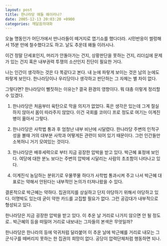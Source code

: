```yaml
---
layout: post
title: 한나라당 애들 왜이러나?
date: 2005-12-13 20:03:20 +0900
categories: 깨달음의대화
---
```

오늘 명동인가 어딘가에서 딴나라들이 떼거지로 엽기쇼를 했다더라. 시민반응이 썰렁해서 15분 만에 철수했다고도 하고. 날도 추운데 왜들 이러시나. 
  

  
이건 정말 단세포인지, 머리가 안돌아가는 건지, 상황판단을 못하는 건지, 리더십에 문제가 있는 건지 혹은 내부권력 투쟁의 소산인지 진단이 필요한 거다. 
  

  
나는 인간이 생각하는 것은 다 똑같다고 본다. 내 눈에 파랗게 보이는 것은 남의 눈에도 파랗게 보인다. 한나라당이나 우리당이나 생각하고 판단하는 그 자체는 별 차이 없다. 
  

  
그렇다면? 한나라당이 뻘짓하는 이유는? 결국 환경의 영향이다. 뭐 대충 이렇게 정리할 수 있겠다. 
  

  
1) 한나라당은 처음부터 육탄으로 막을 의지가 없었다. 혹은 생각은 있는데 그게 절실하지 않아서 몸이 따라주지 않았다. 이건 국회를 코미디 프로 정도로 여기는 이계진병이 옮아서 그렇다. 
  

  
2) 한나라당은 사학법 통과 후 엄청난 내부 비난에 시달렸다. 한나라당 주변의 인적구성을 볼때 거의 대부분 사학과 어떻게든 관련이 되어 있기 때문이다. 그런 인간들만 소복허니 거기 모여있는 것이다. 
  

  
3) 한나라당은 배후세력으로 부터 지금 굉장한 압박을 받고 있다. 박근혜 표정에 보인다. 여당에 대한 분노 보다는 주변의 압박에 시달리는 사람의 초조함이 나타나고 있다.
  

  
4) 이계진식 농담하는 분위기로 우물쭈물 하다가 사학법 통과시켜 주고 나서 박근혜 대표로는 약해서 안된다는 내부적인 논의가 터져나왔을 수 있다. 
  

  
결론적으로 박근혜는 약하다. 집권의지를 상실하고 단지 야당하기 위해서 야당하고 있다. 이명박도 있는데 굳이 약한 카드를 고집할 필요가 없다. 그런 공감대가 내부적으로 형성되고 있다. 
  

  
한나라당은 지금 굉장한 압박을 받고 있다. 이 추운 날 거리로 나가지 않으면 안 될 정도로.. 박근혜의 등을 떠밀어 거리로 내보내는 그자들의 본색은 무엇일까? 
  

  
한나라당은 한나라의 등에 악귀처럼 달라붙어 이 추운 날에 박근혜를 거리로 내모는 그 군식구를 떼버리지 못하는 한 집권의 희망이 없다. 공당이 압력단체처럼 행동하면 되나.